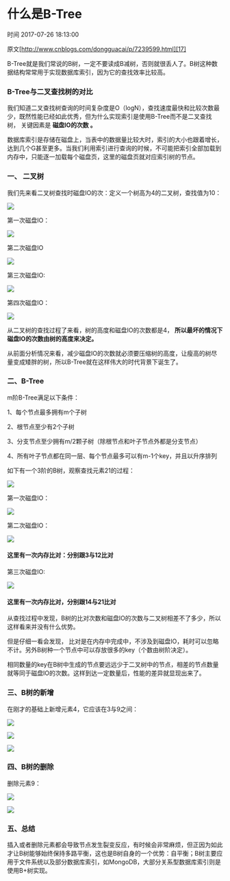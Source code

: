 # 什么是B-Tree

 时间 2017-07-26 18:13:00  

原文[http://www.cnblogs.com/dongguacai/p/7239599.html][17]


B-Tree就是我们常说的B树，一定不要读成B减树，否则就很丢人了。B树这种数据结构常常用于实现数据库索引，因为它的查找效率比较高。

### B-Tree与二叉查找树的对比

 我们知道二叉查找树查询的时间复杂度是O（logN），查找速度最快和比较次数最少，既然性能已经如此优秀，但为什么实现索引是使用B-Tree而不是二叉查找树，  关键因素是 **磁盘IO的次数 。**

数据库索引是存储在磁盘上，当表中的数据量比较大时，索引的大小也跟着增长，达到几个G甚至更多。当我们利用索引进行查询的时候，不可能把索引全部加载到内存中，只能逐一加载每个磁盘页，这里的磁盘页就对应索引树的节点。

### 一、 二叉树

我们先来看二叉树查找时磁盘IO的次：定义一个树高为4的二叉树，查找值为10：

![][20]

第一次磁盘IO：

![][21]

第二次磁盘IO

![][22]

第三次磁盘IO:

![][23]

第四次磁盘IO：

![][24]

从二叉树的查找过程了来看，树的高度和磁盘IO的次数都是4， **所以最坏的情况下磁盘IO的次数由树的高度来决定。**

从前面分析情况来看，减少磁盘IO的次数就必须要压缩树的高度，让瘦高的树尽量变成矮胖的树，所以B-Tree就在这样伟大的时代背景下诞生了。

### 二、B-Tree

m阶B-Tree满足以下条件：

1、每个节点最多拥有m个子树

2、根节点至少有2个子树

3、分支节点至少拥有m/2颗子树（除根节点和叶子节点外都是分支节点）

4、所有叶子节点都在同一层、每个节点最多可以有m-1个key，并且以升序排列

如下有一个3阶的B树，观察查找元素21的过程：

![][25]

 第一次磁盘IO：

![][26]

第二次磁盘IO：

![][27]

#### 这里有一次内存比对：分别跟3与12比对

第三次磁盘IO:

![][28]

#### 这里有一次内存比对，分别跟14与21比对

从查找过程中发现，B树的比对次数和磁盘IO的次数与二叉树相差不了多少，所以这样看来并没有什么优势。

但是仔细一看会发现，  比对是在内存中完成中，不涉及到磁盘IO，耗时可以忽略不计。另外B树种一个节点中可以存放很多的key（个数由树阶决定）。

相同数量的key在B树中生成的节点要远远少于二叉树中的节点，相差的节点数量就等同于磁盘IO的次数。这样到达一定数量后，性能的差异就显现出来了。

### 三、B树的新增

在刚才的基础上新增元素4，它应该在3与9之间：

![][29]

![][30]

![][31]

### 四、B树的删除

删除元素9：

![][32]

![][33]

### 五、总结

插入或者删除元素都会导致节点发生裂变反应，有时候会非常麻烦，但正因为如此才让B树能够始终保持多路平衡，这也是B树自身的一个优势：自平衡；B树主要应用于文件系统以及部分数据库索引，如MongoDB，大部分关系型数据库索引则是使用B+树实现。



[17]: http://www.cnblogs.com/dongguacai/p/7239599.html

[20]: ./img/VNBzIfR.png
[21]: ./img/UVBZ3qQ.png
[22]: ./img/InMrmqR.png
[23]: ./img/2YRbQnE.png
[24]: ./img/UBnYFni.png
[25]: ./img/muQfaeU.png
[26]: ./img/UZVrmiB.png
[27]: ./img/Rr6zAne.png
[28]: ./img/zeyEvuq.png
[29]: ./img/6VFVRru.png
[30]: ./img/3IfMzqI.png
[31]: ./img/qYZ7bi2.png
[32]: ./img/ErAVfaN.png
[33]: ./img/FJ3MBbA.png
